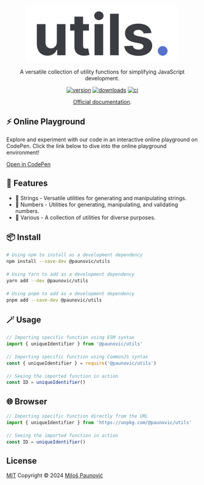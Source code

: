 <div align="center">
  <a href="https://milospaunovic.github.io/utils"><img src="https://raw.githubusercontent.com/MilosPaunovic/utils/main/docs/public/logo/dark.png" alt="utils." /></a>

  <p>A versatile collection of utility functions for simplifying JavaScript development.</p>

  <a href="https://www.npmjs.com/package/@paunovic/utils"><img src="https://img.shields.io/npm/v/@paunovic/utils" alt="version" /></a>
  <a href="https://www.npmjs.com/package/@paunovic/utils"><img src="https://badgen.net/npm/dm/@paunovic/utils" alt="downloads" /></a>
  <a href="https://github.com/MilosPaunovic/utils/actions/workflows/ci.yml"><img src="https://github.com/MilosPaunovic/utils/actions/workflows/ci.yml/badge.svg" alt="ci" /></a>

  [Official documentation](https://milospaunovic.github.io/utils).
</div>

## ⚡️ Online Playground

Explore and experiment with our code in an interactive online playground on CodePen. Click the link below to dive into the online playground environment!

[Open in CodePen](https://codepen.io/milospaunovic/pen/oNRpBoz?editors=0012)

## 🚀 Features

- 📝 Strings - Versatile utilities for generating and manipulating strings.
- 🔢 Numbers - Utilities for generating, manipulating, and validating numbers.
- 🧩 Various - A collection of utilities for diverse purposes.

## 📦 Install

```bash
# Using npm to install as a development dependency
npm install --save-dev @paunovic/utils

# Using Yarn to add as a development dependency
yarn add --dev @paunovic/utils

# Using pnpm to add as a development dependency
pnpm add --save-dev @paunovic/utils
```

## 🪄 Usage

```ts
// Importing specific function using ESM syntax
import { uniqueIdentifier } from '@paunovic/utils'

// Importing specific function using CommonJS syntax
const { uniqueIdentifier } = require('@paunovic/utils')

// Seeing the imported function in action
const ID = uniqueIdentifier()
```

## 🌐 Browser

```ts
// Importing specific function directly from the URL
import { uniqueIdentifier } from 'https://unpkg.com/@paunovic/utils'

// Seeing the imported function in action
const ID = uniqueIdentifier()
```

## License

[MIT](./LICENSE) Copyright © 2024 [Miloš Paunović](https://github.com/MilosPaunovic)
